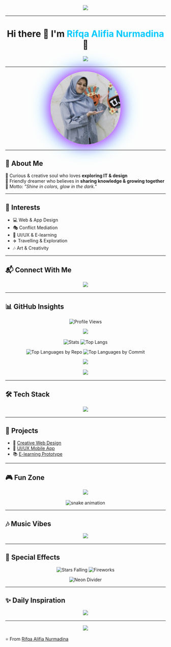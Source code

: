 <!-- 🌈🌌 Colorful + Dark Elegant Combo Banner -->
<p align="center">
  <img src="https://capsule-render.vercel.app/api?type=waving&color=0:00C9FF,50:ff00ff,100:302b63&height=220&section=header&text=✨%20Welcome%20to%20Rifqa's%20Universe%20✨&fontSize=40&fontColor=ffffff&animation=twinkling&fontAlignY=35"/>
</p>

---

<h1 align="center">
  Hi there 👋 I'm <span style="color:#00C9FF">Rifqa Alifia Nurmadina</span> 🌸
</h1>

<p align="center">
  <img src="https://readme-typing-svg.herokuapp.com?font=Fira+Code&size=24&pause=1000&color=FF61D8&center=true&vCenter=true&width=800&lines=💻+Web+%26+App+Designer;🎨+UI%2FUX+Enthusiast;🚀+Tech+Explorer;🌍+Traveller;🌈+Creative+Dreamer"/>
</p>

---

<!-- Profile Photo -->
<p align="center">
  <img src="rifqa.img.jpg" alt="Rifqa Alifia Nurmadina" width="220" style="border-radius:50%; box-shadow:0 0 40px #ff00ff, 0 0 60px #00c9ff;"/>
</p>

---

## 🌟 About Me
🌈 Curious & creative soul who loves **exploring IT & design**  
🌌 Friendly dreamer who believes in **sharing knowledge & growing together**  
🚀 Motto: *"Shine in colors, glow in the dark."*  

---

## 🎨 Interests
- 💻 Web & App Design  
- 🎭 Conflict Mediation  
- 🎨 UI/UX & E-learning  
- ✈️ Travelling & Exploration  
- 🎶 Art & Creativity  

---

## 📬 Connect With Me
<p align="center">
  <a href="https://instagram.com/qa._lifiaan" target="_blank">
    <img src="https://img.shields.io/badge/Instagram-%23ff00ff?style=for-the-badge&logo=instagram&logoColor=white"/>
  </a>
</p>

---

## 📊 GitHub Insights
<p align="center">
  <img src="https://komarev.com/ghpvc/?username=rifqaalifia&style=for-the-badge&color=00C9FF" alt="Profile Views"/>
</p>

<p align="center">
  <img src="https://github-readme-streak-stats.herokuapp.com/?user=rifqaalifia&theme=radical&hide_border=true"/>
</p>

<p align="center">
  <img src="https://github-readme-stats.vercel.app/api?username=rifqaalifia&show_icons=true&theme=tokyonight&hide_border=true" alt="Stats"/>
  <img src="https://github-readme-stats.vercel.app/api/top-langs/?username=rifqaalifia&layout=compact&theme=radical&hide_border=true" alt="Top Langs"/>
</p>

<p align="center">
  <img src="http://github-profile-summary-cards.vercel.app/api/cards/repos-per-language?username=rifqaalifia&theme=radical" alt="Top Languages by Repo"/>
  <img src="http://github-profile-summary-cards.vercel.app/api/cards/most-commit-language?username=rifqaalifia&theme=radical" alt="Top Languages by Commit"/>
</p>

<p align="center">
  <img src="https://github-readme-activity-graph.vercel.app/graph?username=rifqaalifia&theme=react-dark"/>
</p>

<p align="center">
  <img src="https://github-profile-trophy.vercel.app/?username=rifqaalifia&theme=radical&no-frame=true&row=1&column=7"/>
</p>

---

## 🛠 Tech Stack
<p align="center">
  <img src="https://skillicons.dev/icons?i=html,css,js,react,tailwind,figma,git,github,vscode,python,java,php,mysql&theme=dark"/>
</p>

---

## 🚀 Projects
- 🎨 [Creative Web Design](#)  
- 📱 [UI/UX Mobile App](#)  
- 📚 [E-learning Prototype](#)  

---

## 🎮 Fun Zone
<p align="center">
  <img src="https://readme-typing-svg.herokuapp.com?font=Fira+Code&pause=800&color=00FF00&center=true&width=600&lines=🎮+Play+Snake+on+my+Profile!+🐍"/>
</p>

<p align="center">
  <img src="https://raw.githubusercontent.com/rafnixg/rafnixg/output/github-contribution-grid-snake.svg" alt="snake animation"/>
</p>

---

## 🎶 Music Vibes
<p align="center">
  <!-- Ganti link ini dengan playlist Spotify kamu -->
  <a href="https://open.spotify.com/playlist/37i9dQZF1DXcBWIGoYBM5M" target="_blank">
    <img src="https://spotify-github-profile.vercel.app/api/view?uid=spotify&cover_image=true&theme=novatorem&show_offline=false&background_color=121212&interchange=true&bar_color=53b14f&bar_color_cover=true"/>
  </a>
</p>

---

## 🌌 Special Effects
<p align="center">
  <img src="https://i.giphy.com/media/3o6Zt481isNVuQI1l6/giphy.webp" width="350" alt="Stars Falling"/>
  <img src="https://i.giphy.com/media/xT9IgIc0lryrxvqVGM/giphy.webp" width="350" alt="Fireworks"/>
</p>

<p align="center">
  <img src="https://i.imgur.com/ZR6g3Dr.gif" width="600" alt="Neon Divider"/>
</p>

---

## ✨ Daily Inspiration
<p align="center">
  <img src="https://readme-typing-svg.herokuapp.com?font=Fira+Code&pause=1200&color=00C9FF&center=true&width=850&lines=🌈+Be+Colorful+in+Life;🌌+Glow+in+the+Dark+Times;🚀+Keep+Learning+and+Dreaming"/>
</p>

---

<!-- Footer -->
<p align="center">
  <img src="https://capsule-render.vercel.app/api?type=waving&color=0:302b63,50:ff00ff,100:00C9FF&height=120&section=footer"/>
</p>

⭐️ From [Rifqa Alifia Nurmadina](https://github.com/rifqaalifia)
